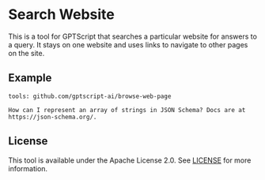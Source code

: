 # Search Website

This is a tool for GPTScript that searches a particular website for answers to a query.
It stays on one website and uses links to navigate to other pages on the site.

## Example

```
tools: github.com/gptscript-ai/browse-web-page

How can I represent an array of strings in JSON Schema? Docs are at https://json-schema.org/.
```

## License

This tool is available under the Apache License 2.0. See [LICENSE](LICENSE) for more information.
